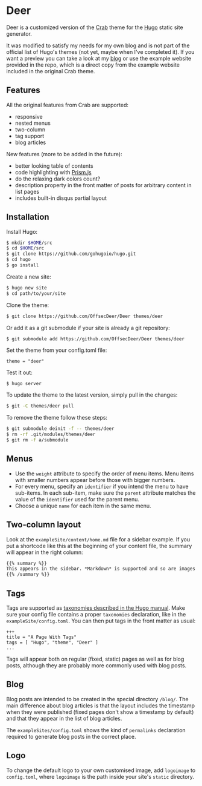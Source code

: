# Deer

Deer is a customized version of the [Crab](https://github.com/thomasheller/crab) theme for the [Hugo](https://gohugo.io) static
site generator.

It was modified to satisfy my needs for my own blog and is not part of the official list of Hugo's themes (not yet, maybe when I've completed it). If you want a preview you can take a look at my [blog](https://offsecdeer.gitlab.io) or use the example website provided in the repo, which is a direct copy from the example website included in the original Crab theme.

## Features
All the original features from Crab are supported:
- responsive
- nested menus
- two-column
- tag support
- blog articles

New features (more to be added in the future):
- better looking table of contents
- code highlighting with [Prism.js](https://prismjs.com/)
- do the relaxing dark colors count?
- description property in the front matter of posts for arbitrary content in list pages
- includes built-in disqus partial layout

## Installation

Install Hugo:

```sh
$ mkdir $HOME/src
$ cd $HOME/src
$ git clone https://github.com/gohugoio/hugo.git
$ cd hugo
$ go install
```

Create a new site:

```sh
$ hugo new site
$ cd path/to/your/site
```

Clone the theme:

```sh
$ git clone https://github.com/OffsecDeer/Deer themes/deer
```

Or add it as a git submodule if your site is already a git repository:

```sh
$ git submodule add https://github.com/OffsecDeer/Deer themes/deer
```

Set the theme from your config.toml file:

```
theme = "deer"
```

Test it out:

```
$ hugo server
```

To update the theme to the latest version, simply pull in the changes:

```sh
$ git -C themes/deer pull
```

To remove the theme follow these steps:

```sh
$ git submodule deinit -f -- themes/deer
$ rm -rf .git/modules/themes/deer
$ git rm -f a/submodule

```

## Menus

- Use the `weight` attribute to specify the order of menu items.
  Menu items with smaller numbers appear before those with bigger
  numbers.
- For every menu, specify an `identifier` if you intend the menu to
  have sub-items. In each sub-item, make sure the `parent` attribute
  matches the value of the `identifier` used for the parent menu.
- Choose a unique `name` for each item in the same menu.

## Two-column layout

Look at the `exampleSite/content/home.md` file for a sidebar example.
If you put a shortcode like this at the beginning of your content
file, the summary will appear in the right column:

```md
{{% summary %}}
This appears in the sidebar. *Markdown* is supported and so are images!
{{% /summary %}}
```

## Tags

Tags are supported as [taxonomies described in the Hugo
manual](https://gohugo.io/taxonomies/usage/). Make sure your config
file contains a proper `taxonomies` declaration, like in the
`exampleSite/config.toml`. You can then put tags in the front matter
as usual:

```
+++
title = "A Page With Tags"
tags = [ "Hugo", "theme", "Deer" ]
...
```

Tags will appear both on regular (fixed, static) pages as well as for
blog posts, although they are probably more commonly used with blog
posts.

## Blog

Blog posts are intended to be created in the special directory
`/blog/`. The main difference about blog articles is that the layout
includes the timestamp when they were published (fixed pages don't
show a timestamp by default) and that they appear in the list of blog
articles.

The `exampleSites/config.toml` shows the kind of `permalinks`
declaration required to generate blog posts in the correct place.

## Logo

To change the default logo to your own customised image,
add `logoimage` to `config.toml`, where `logoimage` is the
path inside your site's `static` directory.

